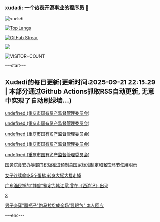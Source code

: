 ### xudadi: 一个热衷开源事业的程序员 👋

![xudadi](https://github-readme-stats-git-masterorgs-github-readme-stats-team.vercel.app/api?username=xudadi)

[![Top Langs](https://github-readme-stats.vercel.app/api/top-langs/?username=xudadi)](https://github.com/anuraghazra/github-readme-stats)

[![GitHub Streak](https://streak-stats.demolab.com?user=xudadi&locale=zh_Hans)](https://git.io/streak-stats)

![](https://raw.githubusercontent.com/xudadi/xudadi/main/assets/github-contribution-grid-snake.svg)

![VISITOR+COUNT](https://komarev.com/ghpvc/?username=xudadi&label=VISITOR+COUNT)


---start---

## Xudadi的每日更新(更新时间:2025-09-21 22:15:29 | 本部分通过Github Actions抓取RSS自动更新, 无意中实现了自动刷绿墙...)

[undefined (重庆市国有资产监督管理委员会)](https://dadilab.github.io/feeds/all.xml)

[undefined (重庆市国有资产监督管理委员会)](https://dadilab.github.io/feeds/all.xml)

[undefined (重庆市国有资产监督管理委员会)](https://dadilab.github.io/feeds/all.xml)

[undefined (重庆市国有资产监督管理委员会)](https://dadilab.github.io/feeds/all.xml)

[undefined (重庆市国有资产监督管理委员会)](https://dadilab.github.io/feeds/all.xml)

[国务院食安办等部门积极推进预制菜国家标准制定和餐饮环节使用明示](https://m.163.com/news/article/KA0MQ7SJ000189PS.html)

[女子连续偷吃5个蛋挞 转身大摇大摆走掉](https://m.163.com/news/article/KA0M7O9E053469LG.html)

[广东渔民捕的"神兽"鉴定为韩江鼋 曾在《西游记》出现](https://m.163.com/news/article/KA0M7NV0053469LG.html)

[3](https://m.163.com/touch/news/sub/domestic)

[男子身穿"醋瓶子"跑马拉松成全场"显眼包" 本人回应](https://m.163.com/news/article/KA0M7NJK053469LG.html)

---end---
